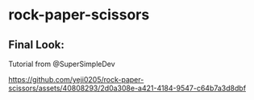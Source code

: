 # rock-paper-scissors

<h2>Final Look: </h2>

Tutorial from @SuperSimpleDev

https://github.com/yeji0205/rock-paper-scissors/assets/40808293/2d0a308e-a421-4184-9547-c64b7a3d8dbf

